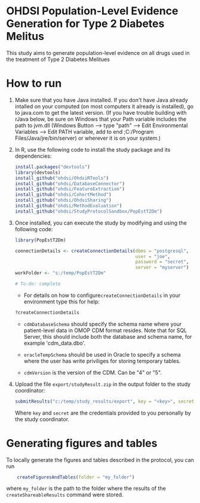 OHDSI Population-Level Evidence Generation for Type 2 Diabetes Melitus
======================================================================

This study aims to generate population-level evidence on all drugs used in the treatment of Type 2 Diabetes Melitues

How to run
==========
1. Make sure that you have Java installed. If you don't have Java already intalled on your computed (on most computers it already is installed), go to java.com to get the latest version. (If you have trouble building with rJava below, be sure on Windows that your Path variable includes the path to jvm.dll (Windows Button --> type "path" --> Edit Environmental Variables --> Edit PATH variable, add to end ;C:/Program Files/Java/jre/bin/server) or wherever it is on your system.)

2. In R, use the following code to install the study package and its dependencies:

	```r
	install.packages("devtools")
	library(devtools)
	install_github("ohdsi/OhdsiRTools") 
	install_github("ohdsi/DatabaseConnector")
	install_github("ohdsi/FeatureExtraction") 
	install_github("ohdsi/CohortMethod")
	install_github("ohdsi/OhdsiSharing")
	install_github("ohdsi/MethodEvaluation")
	install_github("ohdsi/StudyProtocolSandbox/PopEstT2Dm")
	```

3. Once installed, you can execute the study by modifying and using the following code:

	```r
	library(PopEstT2Dm)

	connectionDetails <- createConnectionDetails(dbms = "postgresql",
												 user = "joe",
												 password = "secret",
												 server = "myserver")
    workFolder <- "s:/temp/PopEstT2Dm"

	# To-do: complete
	```

	* For details on how to configure```createConnectionDetails``` in your environment type this for help:
	```r
	?createConnectionDetails
	```

	* ```cdmDatabaseSchema``` should specify the schema name where your patient-level data in OMOP CDM format resides. Note that for SQL Server, this should include both the database and schema name, for example 'cdm_data.dbo'.

	* ```oracleTempSchema``` should be used in Oracle to specify a schema where the user has write priviliges for storing temporary tables.

	* ```cdmVersion``` is the version of the CDM. Can be "4" or "5".

4. Upload the file ```export/studyResult.zip``` in the output folder to the study coordinator:
    ```r
    submitResults("c:/temp/study_results/export", key = "<key>", secret = "<secret>")
    ```
    Where ```key``` and ```secret``` are the credentials provided to you personally by the study coordinator.

Generating figures and tables
=============================

To locally generate the figures and tables described in the protocol, you can run

```r
    createFiguresAndTables(folder = "my_folder")
```

where ```my_folder``` is the path to the folder where the results of the ```createShareableResults``` command were stored.
